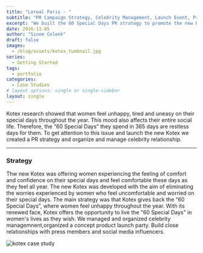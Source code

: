 ```yaml
---
title: "Loreal Paris - "
subtitle: "PR Campaign Strategy, Celebrity Management, Launch Event, Press & Influencer Kits"
excerpt: "We built the 60 Special Days PR strategy to promote the new Kotex based on the brand's research that showed women feel unhappy, tired and uneasy on their special days throughout the year. This mood also affects their entire social life. Therefore, the “60 Special Days” they spend in 365 days are restless days for them."
date: 2016-11-05
author: "Sinem Celenk"
draft: false
images:
  - /blog/assets/kotex_tumbnail.jpg
series:
  - Getting Started
tags:
  - portfolio
categories:
  - Case Studies
# layout options: single or single-sidebar
layout: single
---
```


Kotex research showed that women feel unhappy, tired and uneasy on their special days throughout the year. This mood also affects their entire social life. Therefore, the “60 Special Days” they spend in 365 days are restless days for them. To get attention to this issue and launch the new Kotex we created a PR strategy and organize and manage celebrity relationship.

---

### Strategy

Thw new Kotex was offering women experiencing the feeling of comfort and confidence on their special days and feel comfortable these days as they feel all year. The new Kotex was developed with the aim of eliminating the worries experienced by women who feel uncomfortable and worried on their special days. The main strategy was that Kotex gives back the “60 Special Days”, where women feel unhappy throughout the year. With its renewed face, Kotex offers the opportunity to live the "60 Special Days" in women's lives as they wish. We managed and organized celebrity managemnent,organized a concept product launch party. Build close relationships with press members and social media influencers. 

![kotex case study](/blog/assets/kotex_launch.jpg)

